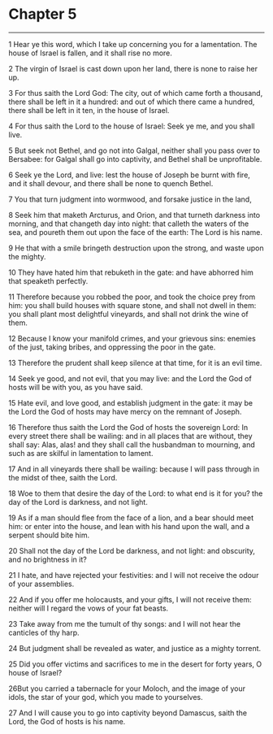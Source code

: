 # Chapter 5

***

1 Hear ye this word, which I take up concerning you for a lamentation. The house of Israel is fallen, and it shall rise no more.

2 The virgin of Israel is cast down upon her land, there is none to raise her up.

3 For thus saith the Lord God: The city, out of which came forth a thousand, there shall be left in it a hundred: and out of which there came a hundred, there shall be left in it ten, in the house of Israel.

4 For thus saith the Lord to the house of Israel: Seek ye me, and you shall live.

5 But seek not Bethel, and go not into Galgal, neither shall you pass over to Bersabee: for Galgal shall go into captivity, and Bethel shall be unprofitable.

6 Seek ye the Lord, and live: lest the house of Joseph be burnt with fire, and it shall devour, and there shall be none to quench Bethel.

7 You that turn judgment into wormwood, and forsake justice in the land,

8 Seek him that maketh Arcturus, and Orion, and that turneth darkness into morning, and that changeth day into night: that calleth the waters of the sea, and poureth them out upon the face of the earth: The Lord is his name.

9 He that with a smile bringeth destruction upon the strong, and waste upon the mighty.

10 They have hated him that rebuketh in the gate: and have abhorred him that speaketh perfectly.

11 Therefore because you robbed the poor, and took the choice prey from him: you shall build houses with square stone, and shall not dwell in them: you shall plant most delightful vineyards, and shall not drink the wine of them.

12 Because I know your manifold crimes, and your grievous sins: enemies of the just, taking bribes, and oppressing the poor in the gate.

13 Therefore the prudent shall keep silence at that time, for it is an evil time.

14 Seek ye good, and not evil, that you may live: and the Lord the God of hosts will be with you, as you have said.

15 Hate evil, and love good, and establish judgment in the gate: it may be the Lord the God of hosts may have mercy on the remnant of Joseph.

16 Therefore thus saith the Lord the God of hosts the sovereign Lord: In every street there shall be wailing: and in all places that are without, they shall say: Alas, alas! and they shall call the husbandman to mourning, and such as are skilful in lamentation to lament.

17 And in all vineyards there shall be wailing: because I will pass through in the midst of thee, saith the Lord.

18 Woe to them that desire the day of the Lord: to what end is it for you? the day of the Lord is darkness, and not light.

19 As if a man should flee from the face of a lion, and a bear should meet him: or enter into the house, and lean with his hand upon the wall, and a serpent should bite him.

20 Shall not the day of the Lord be darkness, and not light: and obscurity, and no brightness in it?

21 I hate, and have rejected your festivities: and I will not receive the odour of your assemblies.

22 And if you offer me holocausts, and your gifts, I will not receive them: neither will I regard the vows of your fat beasts.

23 Take away from me the tumult of thy songs: and I will not hear the canticles of thy harp.

24 But judgment shall be revealed as water, and justice as a mighty torrent.

25 Did you offer victims and sacrifices to me in the desert for forty years, O house of Israel?

26But you carried a tabernacle for your Moloch, and the image of your idols, the star of your god, which you made to yourselves.

27 And I will cause you to go into captivity beyond Damascus, saith the Lord, the God of hosts is his name.

